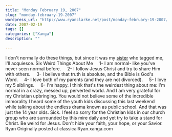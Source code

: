 ```yaml
---
title: "Monday February 19, 2007"
slug: "monday-february-19-2007"
wordpress_url: "http://www.ryanclarke.net/post/monday-february-19-2007/"
date: 2007-02-19
tags: []
categories: ["Xanga"]
description: ""

---
```


I don't normally do these things, but since it was my [sister](http://www.xanga.com/sarahdipityinlime) who tagged me, I'll acquiesce.
Six Weird Things About Me
    1- I am normal- like you've never seen normal before.
    2- I follow Jesus Christ and try to share Him with others.
    3- I believe that truth is absolute, and the Bible is God's Word.
    4- I love both of my parents (and they are not divorced).
    5- I love my 5 siblings.
    6- I'm happy.
I think that's the weirdest thing about me: I'm normal in a crazy, messed up, perverted world. And I am very grateful for my Christian upbringing.
You would not believe some of the incredible immorality I heard some of the youth kids discussing this last weekend while talking about the endless drama known as public school. And that was just the 14 year olds. Sick. I feel so sorry for the Christian kids in our church group who are surrounded by this mire daily and yet try to take a stand for Christ.
Be weird for Jesus. Don't hide your faith, your hope, or your Savior.
Ryan
Originally posted at classicalRyan.xanga.com

